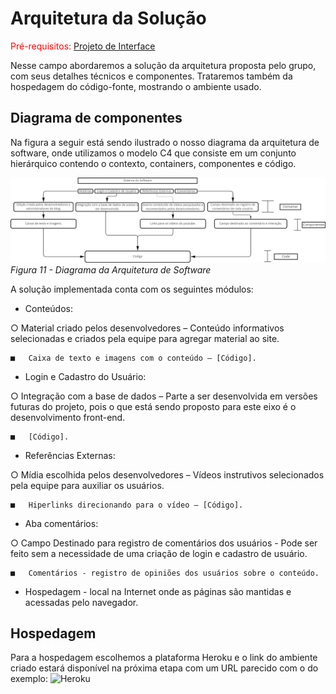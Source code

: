 # Arquitetura da Solução

<span style="color:red">Pré-requisitos: <a href="3-Projeto de Interface.md"> Projeto de Interface</a></span>

Nesse campo abordaremos a solução da arquitetura proposta pelo grupo, com seus detalhes técnicos e componentes. Trataremos também da hospedagem do código-fonte, mostrando o ambiente usado.  

## Diagrama de componentes

Na figura a seguir está sendo ilustrado o nosso diagrama da arquitetura de software, onde utilizamos o modelo C4 que consiste em um conjunto hierárquico contendo o contexto, containers, componentes e código. 


![Figura 11 - Diagrama da Arquitetura de Software](img/Figura%2011%20-%20Diagrama%20da%20Arquitetura%20de%20Software.png)
*Figura 11 - Diagrama da Arquitetura de Software*

A solução implementada conta com os seguintes módulos:

-	Conteúdos:

  ○	Material criado pelos desenvolvedores – Conteúdo informativos selecionadas e criados pela equipe para agregar material ao site.

    ■	Caixa de texto e imagens com o conteúdo – [Código].
-	Login e Cadastro do Usuário:

  ○	Integração com a base de dados – Parte a ser desenvolvida em versões futuras do projeto, pois o que está sendo proposto para este eixo é o desenvolvimento front-end. 

    ■	[Código].
-	Referências Externas:

  ○	Mídia escolhida pelos desenvolvedores – Vídeos instrutivos selecionados pela equipe para auxiliar os usuários.

    ■	Hiperlinks direcionando para o vídeo – [Código].

-	Aba comentários:

○	Campo Destinado para registro de comentários dos usuários - Pode ser feito sem a necessidade de uma criação de login e cadastro de usuário.

    ■	Comentários - registro de opiniões dos usuários sobre o conteúdo.

-	Hospedagem - local na Internet onde as páginas são mantidas e acessadas pelo navegador. 

## Hospedagem

Para a hospedagem escolhemos a plataforma Heroku e o link do ambiente criado estará disponível na próxima etapa com um URL parecido com o do exemplo: ![Heroku](https://link_exemplo.herokuapp.com)